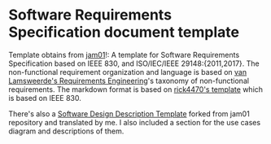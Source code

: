 # Software Requirements Specification document template
Template obtains from [jam01](https://github.com/jam01/SRS-Template)!: A template for Software Requirements Specification based on IEEE 830, and ISO/IEC/IEEE 29148:{2011,2017}. The non-functional requirement organization and language is based on [van Lamsweerde's Requirements Engineering](https://www.wiley.com/en-us/Requirements+Engineering%3A+From+System+Goals+to+UML+Models+to+Software+Specifications-p-9780470012703)'s taxonomy of non-functional requirements. The markdown format is based on [rick4470's template](https://github.com/rick4470/IEEE-SRS-Tempate) which is based on IEEE 830.

There's also a [Software Design Description Template](https://github.com/joaquinballesteros/SRS-Template/blob/master/template.md) forked from jam01 repository and translated by me. I also included a section for the use cases diagram and descriptions of them.
